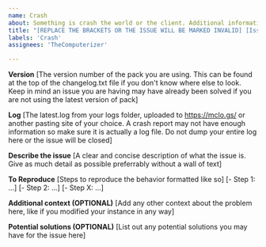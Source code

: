 ```yaml
---
name: Crash
about: Something is crash the world or the client. Additional information and a log file is required.
title: "[REPLACE THE BRACKETS OR THE ISSUE WILL BE MARKED INVALID] [Issue Title]"
labels: 'Crash'
assignees: 'TheComputerizer'

---
```


**Version**
[The version number of the pack you are using. This can be found at the top of the changelog.txt file if you don't know where else to look. Keep in mind an issue you are having may have already been solved if you are not using the latest version of pack]

**Log**
[The latest.log from your logs folder, uploaded to https://mclo.gs/ or another pasting site of your choice. A crash report may not have enough information so make sure it is actually a log file. Do not dump your entire log here or the issue will be closed]

**Describe the issue**
[A clear and concise description of what the issue is. Give as much detail as possible preferrably without a wall of text]

**To Reproduce**
[Steps to reproduce the behavior formatted like so]
[- Step 1: ...]
[- Step 2: ...]
[- Step X: ...]

**Additional context (OPTIONAL)**
[Add any other context about the problem here, like if you modified your instance in any way]

**Potential solutions (OPTIONAL)**
[List out any potential solutions you may have for the issue here]